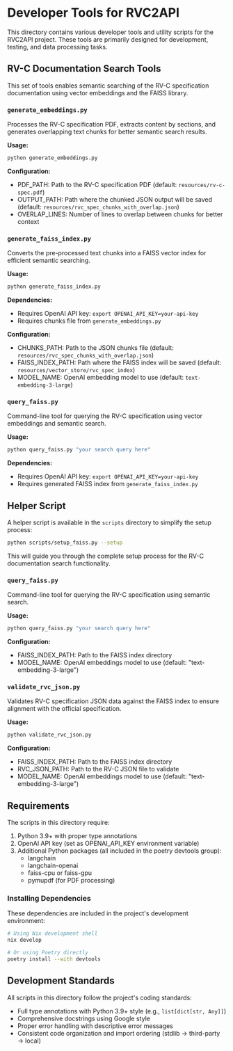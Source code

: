 # Developer Tools for RVC2API

This directory contains various developer tools and utility scripts for the RVC2API project. These tools are primarily designed for development, testing, and data processing tasks.

## RV-C Documentation Search Tools

This set of tools enables semantic searching of the RV-C specification documentation using vector embeddings and the FAISS library.

### `generate_embeddings.py`

Processes the RV-C specification PDF, extracts content by sections, and generates overlapping text chunks for better semantic search results.

**Usage:**

```bash
python generate_embeddings.py
```

**Configuration:**

- PDF_PATH: Path to the RV-C specification PDF (default: `resources/rv-c-spec.pdf`)
- OUTPUT_PATH: Path where the chunked JSON output will be saved (default: `resources/rvc_spec_chunks_with_overlap.json`)
- OVERLAP_LINES: Number of lines to overlap between chunks for better context

### `generate_faiss_index.py`

Converts the pre-processed text chunks into a FAISS vector index for efficient semantic searching.

**Usage:**

```bash
python generate_faiss_index.py
```

**Dependencies:**

- Requires OpenAI API key: `export OPENAI_API_KEY=your-api-key`
- Requires chunks file from `generate_embeddings.py`

**Configuration:**

- CHUNKS_PATH: Path to the JSON chunks file (default: `resources/rvc_spec_chunks_with_overlap.json`)
- FAISS_INDEX_PATH: Path where the FAISS index will be saved (default: `resources/vector_store/rvc_spec_index`)
- MODEL_NAME: OpenAI embedding model to use (default: `text-embedding-3-large`)

### `query_faiss.py`

Command-line tool for querying the RV-C specification using vector embeddings and semantic search.

**Usage:**

```bash
python query_faiss.py "your search query here"
```

**Dependencies:**

- Requires OpenAI API key: `export OPENAI_API_KEY=your-api-key`
- Requires generated FAISS index from `generate_faiss_index.py`

## Helper Script

A helper script is available in the `scripts` directory to simplify the setup process:

```bash
python scripts/setup_faiss.py --setup
```

This will guide you through the complete setup process for the RV-C documentation search functionality.

### `query_faiss.py`

Command-line tool for querying the RV-C specification using semantic search.

**Usage:**

```bash
python query_faiss.py "your search query here"
```

**Configuration:**

- FAISS_INDEX_PATH: Path to the FAISS index directory
- MODEL_NAME: OpenAI embeddings model to use (default: "text-embedding-3-large")

### `validate_rvc_json.py`

Validates RV-C specification JSON data against the FAISS index to ensure alignment with the official specification.

**Usage:**

```bash
python validate_rvc_json.py
```

**Configuration:**

- FAISS_INDEX_PATH: Path to the FAISS index directory
- RVC_JSON_PATH: Path to the RV-C JSON file to validate
- MODEL_NAME: OpenAI embeddings model to use (default: "text-embedding-3-large")

## Requirements

The scripts in this directory require:

1. Python 3.9+ with proper type annotations
2. OpenAI API key (set as OPENAI_API_KEY environment variable)
3. Additional Python packages (all included in the poetry devtools group):
   - langchain
   - langchain-openai
   - faiss-cpu or faiss-gpu
   - pymupdf (for PDF processing)

### Installing Dependencies

These dependencies are included in the project's development environment:

```bash
# Using Nix development shell
nix develop

# Or using Poetry directly
poetry install --with devtools
```

## Development Standards

All scripts in this directory follow the project's coding standards:

- Full type annotations with Python 3.9+ style (e.g., `list[dict[str, Any]]`)
- Comprehensive docstrings using Google style
- Proper error handling with descriptive error messages
- Consistent code organization and import ordering (stdlib → third-party → local)
